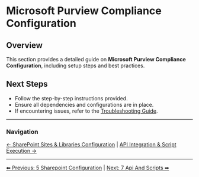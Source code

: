 <!-- description: Documentation about Microsoft Purview Compliance Configuration for Your Organization. -->
# Microsoft Purview Compliance Configuration

## Overview
This section provides a detailed guide on **Microsoft Purview Compliance Configuration**, including setup steps and best practices.


## Next Steps
- Follow the step-by-step instructions provided.
- Ensure all dependencies and configurations are in place.
- If encountering issues, refer to the [Troubleshooting Guide](10-troubleshooting.md).

---

### Navigation
[← SharePoint Sites & Libraries Configuration](5-sharepoint-configuration.md) | [API Integration & Script Execution →](7-api-and-scripts.md)


---

[⬅ Previous: 5 Sharepoint Configuration](5-sharepoint-configuration.md) | [Next: 7 Api And Scripts ➡](7-api-and-scripts.md)
